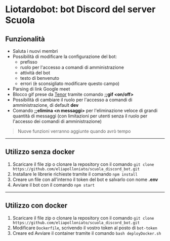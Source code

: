 # Liotardobot: bot Discord del server Scuola

## Funzionalità
* Saluta i nuovi membri
* Possibilità di modificare la configurazione del bot:
    * prefisso
    * ruolo per l'accesso a comandi di amministrazione
    * attività del bot
    * testo di benvenuto
    * errori (è sconsigliato modificare questo campo)
* Parsing di link Google meet
* Blocco gif prese da [Tenor](tenor.com) tramite comando **;;gif <on/off>**
* Possibilità di cambiare il ruolo per l'accesso a comandi di amministrazione, di default **dev**
* Comando **;;elimina \<n messaggi\>** per l'eliminazione veloce di grandi quantità di messaggi (con limitazioni per utenti senza il ruolo per l'accesso dei comandi di amministrazione)

> Nuove funzioni verranno aggiunte quando avrò tempo

---

## Utilizzo senza docker

1. Scaricare il file zip o clonare la repository con il comando `git clone https://github.com/eliapolloniato/scuola_discord_bot.git`
2. Installare le librerie richieste tramite il comando `npm install`
3. Creare un file con all'interno il token del bot e salvarlo con nome **.env**
4. Avviare il bot con il comando `npm start`

---

## Utilizzo con docker

1. Scaricare il file zip o clonare la repository con il comando `git clone https://github.com/eliapolloniato/scuola_discord_bot.git`
2. Modificare `Dockerfile`, scrivendo il vostro token al posto di `bot-token`
3. Creare ed Avviare il container tramite il comando `bash deployDocker.sh`
